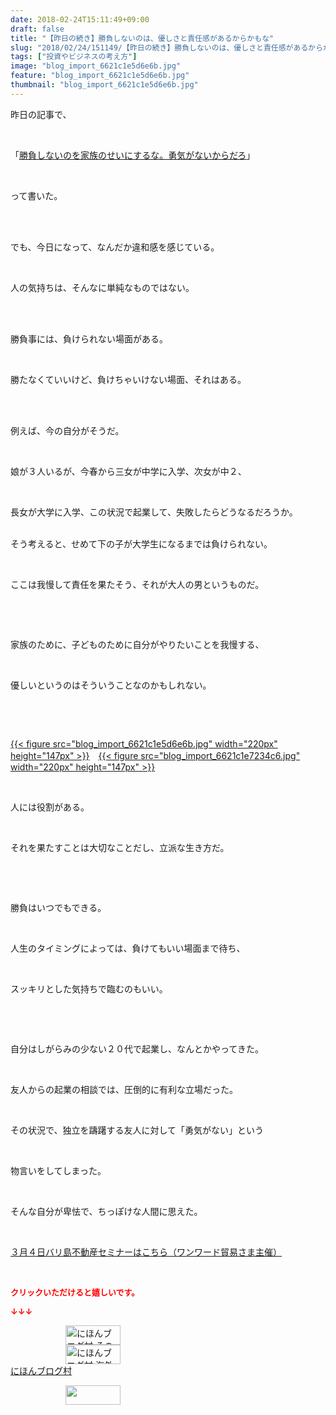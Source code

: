 ```yaml
---
date: 2018-02-24T15:11:49+09:00
draft: false
title: "【昨日の続き】勝負しないのは、優しさと責任感があるからかもな"
slug: "2018/02/24/151149/【昨日の続き】勝負しないのは、優しさと責任感があるからかもな"
tags: ["投資やビジネスの考え方"]
image: "blog_import_6621c1e5d6e6b.jpg"
feature: "blog_import_6621c1e5d6e6b.jpg"
thumbnail: "blog_import_6621c1e5d6e6b.jpg"
---
```

<p>昨日の記事で、</p><p> </p><p>「<a href="entry-12355003598.html" target="_blank"><span style="text-decoration: underline;">勝負しないのを家族のせいにするな。勇気がないからだろ</span></a>」</p><p> </p><p>って書いた。</p><p> </p><p><br/>でも、今日になって、なんだか違和感を感じている。</p><p> </p><p>人の気持ちは、そんなに単純なものではない。</p><p> </p><p><br/>勝負事には、負けられない場面がある。</p><p> </p><p>勝たなくていいけど、負けちゃいけない場面、それはある。</p><p> </p><p><br/>例えば、今の自分がそうだ。</p><p> </p><p>娘が３人いるが、今春から三女が中学に入学、次女が中２、</p><p> </p><p>長女が大学に入学、この状況で起業して、失敗したらどうなるだろうか。</p><p><br/>そう考えると、せめて下の子が大学生になるまでは負けられない。</p><p> </p><p>ここは我慢して責任を果たそう、それが大人の男というものだ。</p><p> </p><p> </p><p>家族のために、子どものために自分がやりたいことを我慢する、</p><p> </p><p>優しいというのはそういうことなのかもしれない。</p><p> </p><p> </p><p><a href="blog_import_6621c1e5d6e6b.jpg">{{< figure src="blog_import_6621c1e5d6e6b.jpg" width="220px" height="147px" >}}</a>　<a href="blog_import_6621c1e7234c6.jpg">{{< figure src="blog_import_6621c1e7234c6.jpg" width="220px" height="147px" >}}</a></p><p> </p><p>人には役割がある。</p><p> </p><p>それを果たすことは大切なことだし、立派な生き方だ。</p><p> </p><p> </p><p>勝負はいつでもできる。</p><p> </p><p>人生のタイミングによっては、負けてもいい場面まで待ち、</p><p> </p><p>スッキリとした気持ちで臨むのもいい。</p><p> </p><p> </p><p>自分はしがらみの少ない２０代で起業し、なんとかやってきた。</p><p> </p><p>友人からの起業の相談では、圧倒的に有利な立場だった。</p><p> </p><p>その状況で、独立を躊躇する友人に対して「勇気がない」という</p><p> </p><p>物言いをしてしまった。</p><p> </p><p>そんな自分が卑怯で、ちっぽけな人間に思えた。</p><p> </p><p><a href="index.html" target="_blank">３月４日バリ島不動産セミナーはこちら（ワンワード貿易さま主催）</a></p><p> </p><p><font color="#ff0000" size="2"><strong>クリックいただけると嬉しいです。</strong></font></p><p><font color="#ff0000" size="2"><strong>↓↓↓</strong></font></p><p><a href="ranking.html?p_cid=01260127" id="&amp;blogmura_banner" target="_blank"><img alt="にほんブログ村 その他生活ブログ 不動産投資へ" border="0" height="31" src="data:image/svg+xml;charset=utf-8,%3Csvg%20xmlns%3D%22http%3A%2F%2Fwww.w3.org%2F2000%2Fsvg%22%20title%3D%22Placeholder%20for%20Images%22%20role%3D%22presentation%22%20viewBox%3D%220%200%2088%2031%22%20%2F%3E" width="88" data-src="https://img-proxy.blog-video.jp/images?url=http%3A%2F%2Flife.blogmura.com%2Fhudousantoushi%2Fimg%2Fhudousantoushi88_31.gif" style="aspect-ratio: auto 88 / 31;"/><noscript><img alt="にほんブログ村 その他生活ブログ 不動産投資へ" border="0" height="31" src="https://img-proxy.blog-video.jp/images?url=http%3A%2F%2Flife.blogmura.com%2Fhudousantoushi%2Fimg%2Fhudousantoushi88_31.gif" width="88"></noscript></a><br/><a href="ranking.html?p_cid=01260127" target="_blank"><img alt="にほんブログ村 海外生活ブログ バリ島情報へ" border="0" height="31" src="data:image/svg+xml;charset=utf-8,%3Csvg%20xmlns%3D%22http%3A%2F%2Fwww.w3.org%2F2000%2Fsvg%22%20title%3D%22Placeholder%20for%20Images%22%20role%3D%22presentation%22%20viewBox%3D%220%200%2088%2031%22%20%2F%3E" width="88" data-src="https://img-proxy.blog-video.jp/images?url=http%3A%2F%2Foverseas.blogmura.com%2Fbali%2Fimg%2Fbali88_31.gif" style="aspect-ratio: auto 88 / 31;"/><noscript><img alt="にほんブログ村 海外生活ブログ バリ島情報へ" border="0" height="31" src="https://img-proxy.blog-video.jp/images?url=http%3A%2F%2Foverseas.blogmura.com%2Fbali%2Fimg%2Fbali88_31.gif" width="88"></noscript></a><br/><a href="ranking.html?p_cid=01260127" target="_blank">にほんブログ村</a></p><p><a href="link.php?1804582" title="人気ブログランキングへ"><img border="0" height="31" src="data:image/svg+xml;charset=utf-8,%3Csvg%20xmlns%3D%22http%3A%2F%2Fwww.w3.org%2F2000%2Fsvg%22%20title%3D%22Placeholder%20for%20Images%22%20role%3D%22presentation%22%20viewBox%3D%220%200%2088%2031%22%20%2F%3E" width="88" data-src="https://blog.with2.net/img/banner/banner_22.gif" style="aspect-ratio: auto 88 / 31;"/><noscript><img border="0" height="31" src="https://blog.with2.net/img/banner/banner_22.gif" width="88"></noscript></a></p><p> </p>

